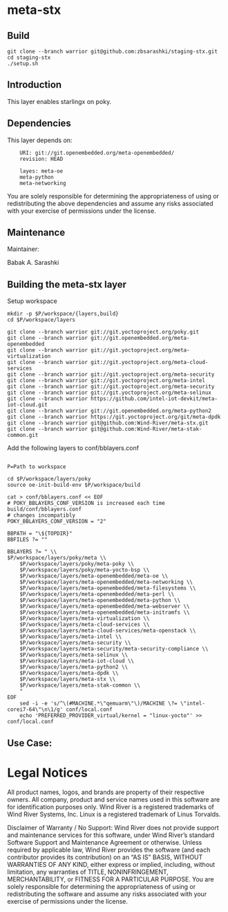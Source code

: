 meta-stx
=========

Build
------------------------
```
git clone --branch warrior git@github.com:zbsarashki/staging-stx.git
cd staging-stx
./setup.sh
```

Introduction
------------------------

This layer enables starlingx on poky. 


Dependencies
-------------------------

This layer depends on:

```
	URI: git://git.openembedded.org/meta-openembedded/
	revision: HEAD

	layes: meta-oe
	meta-python
	meta-networking
```
You are solely responsible for determining the appropriateness of using or redistributing the above dependencies and assume any risks associated with your exercise of permissions under the license.

Maintenance
-------------------------

Maintainer:

Babak A. Sarashki

Building the meta-stx layer
---------------------------


Setup workspace
```
mkdir -p $P/workspace/{layers,build}
cd $P/workspace/layers

git clone --branch warrior git://git.yoctoproject.org/poky.git
git clone --branch warrior git://git.openembedded.org/meta-openembedded
git clone --branch warrior git://git.yoctoproject.org/meta-virtualization
git clone --branch warrior git://git.yoctoproject.org/meta-cloud-services
git clone --branch warrior git://git.yoctoproject.org/meta-security
git clone --branch warrior git://git.yoctoproject.org/meta-intel
git clone --branch warrior git://git.yoctoproject.org/meta-security
git clone --branch warrior git://git.yoctoproject.org/meta-selinux
git clone --branch warrior https://github.com/intel-iot-devkit/meta-iot-cloud.git
git clone --branch warrior git://git.openembedded.org/meta-python2
git clone --branch warrior https://git.yoctoproject.org/git/meta-dpdk
git clone --branch warrior git@github.com:Wind-River/meta-stx.git
git clone --branch warrior git@github.com:Wind-River/meta-stak-common.git

```
Add the following layers to conf/bblayers.conf

```

P=Path to workspace 

cd $P/workspace/layers/poky
source oe-init-build-env $P/workspace/build

cat > conf/bblayers.conf << EOF
# POKY_BBLAYERS_CONF_VERSION is increased each time build/conf/bblayers.conf
# changes incompatibly
POKY_BBLAYERS_CONF_VERSION = "2"
 
BBPATH = "\${TOPDIR}"
BBFILES ?= ""

BBLAYERS ?= " \\
$P/workspace/layers/poky/meta \\
	$P/workspace/layers/poky/meta-poky \\
	$P/workspace/layers/poky/meta-yocto-bsp \\
	$P/workspace/layers/meta-openembedded/meta-oe \\
	$P/workspace/layers/meta-openembedded/meta-networking \\
	$P/workspace/layers/meta-openembedded/meta-filesystems \\
	$P/workspace/layers/meta-openembedded/meta-perl \\
	$P/workspace/layers/meta-openembedded/meta-python \\
	$P/workspace/layers/meta-openembedded/meta-webserver \\
	$P/workspace/layers/meta-openembedded/meta-initramfs \\
	$P/workspace/layers/meta-virtualization \\
	$P/workspace/layers/meta-cloud-services \\
	$P/workspace/layers/meta-cloud-services/meta-openstack \\
	$P/workspace/layers/meta-intel \\
	$P/workspace/layers/meta-security \\
	$P/workspace/layers/meta-security/meta-security-compliance \\
	$P/workspace/layers/meta-selinux \\
	$P/workspace/layers/meta-iot-cloud \\
	$P/workspace/layers/meta-python2 \\
	$P/workspace/layers/meta-dpdk \\
	$P/workspace/layers/meta-stx \\
	$P/workspace/layers/meta-stak-common \\
	"
EOF
	sed -i -e 's/^\(#MACHINE.*\"qemuarm\"\)/MACHINE \?= \"intel-corei7-64\"\n\1/g' conf/local.conf
	echo 'PREFERRED_PROVIDER_virtual/kernel = "linux-yocto"' >> conf/local.conf

```

Use Case:
---------------------------


# Legal Notices

All product names, logos, and brands are property of their respective owners. All company, product and service names used in this software are for identification purposes only. Wind River is a registered trademarks of Wind River Systems, Inc. Linux is a registered trademark of Linus Torvalds.

Disclaimer of Warranty / No Support: Wind River does not provide support and maintenance services for this software, under Wind River’s standard Software Support and Maintenance Agreement or otherwise. Unless required by applicable law, Wind River provides the software (and each contributor provides its contribution) on an “AS IS” BASIS, WITHOUT WARRANTIES OF ANY KIND, either express or implied, including, without limitation, any warranties of TITLE, NONINFRINGEMENT, MERCHANTABILITY, or FITNESS FOR A PARTICULAR PURPOSE. You are solely responsible for determining the appropriateness of using or redistributing the software and assume any risks associated with your exercise of permissions under the license.

